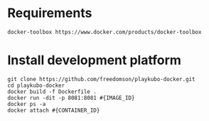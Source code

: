 # Requirements
```
docker-toolbox https://www.docker.com/products/docker-toolbox
```

# Install development platform 
```
git clone https://github.com/freedomson/playkubo-docker.git
cd playkubo-docker
docker build -f Dockerfile .
docker run -dit -p 8081:8081 #{IMAGE_ID}
docker ps -a
docker attach #{CONTAINER_ID}
```
